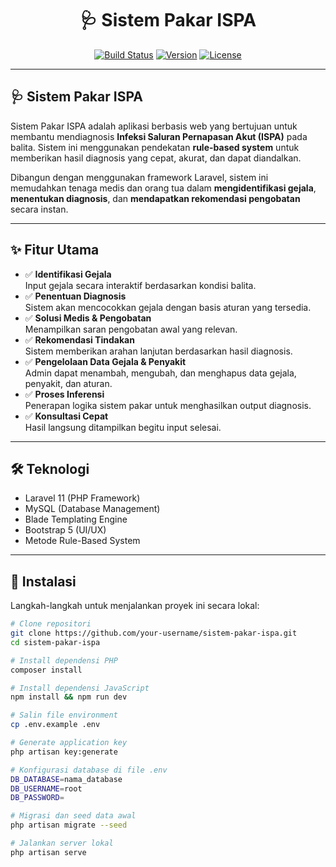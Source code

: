 <h1 align="center">🩺 Sistem Pakar ISPA</h1>
<p align="center">
  <a href="#"><img src="https://img.shields.io/badge/build-passing-brightgreen.svg" alt="Build Status"></a>
  <a href="#"><img src="https://img.shields.io/badge/version-1.0-blue.svg" alt="Version"></a>
  <a href="#"><img src="https://img.shields.io/badge/license-MIT-green.svg" alt="License"></a>
</p>

---

## 🩺 Sistem Pakar ISPA

Sistem Pakar ISPA adalah aplikasi berbasis web yang bertujuan untuk membantu mendiagnosis **Infeksi Saluran Pernapasan Akut (ISPA)** pada balita. Sistem ini menggunakan pendekatan **rule-based system** untuk memberikan hasil diagnosis yang cepat, akurat, dan dapat diandalkan.

Dibangun dengan menggunakan framework Laravel, sistem ini memudahkan tenaga medis dan orang tua dalam **mengidentifikasi gejala**, **menentukan diagnosis**, dan **mendapatkan rekomendasi pengobatan** secara instan.

---

## ✨ Fitur Utama

- ✅ **Identifikasi Gejala**  
  Input gejala secara interaktif berdasarkan kondisi balita.
- ✅ **Penentuan Diagnosis**  
  Sistem akan mencocokkan gejala dengan basis aturan yang tersedia.
- ✅ **Solusi Medis & Pengobatan**  
  Menampilkan saran pengobatan awal yang relevan.
- ✅ **Rekomendasi Tindakan**  
  Sistem memberikan arahan lanjutan berdasarkan hasil diagnosis.
- ✅ **Pengelolaan Data Gejala & Penyakit**  
  Admin dapat menambah, mengubah, dan menghapus data gejala, penyakit, dan aturan.
- ✅ **Proses Inferensi**  
  Penerapan logika sistem pakar untuk menghasilkan output diagnosis.
- ✅ **Konsultasi Cepat**  
  Hasil langsung ditampilkan begitu input selesai.

---

## 🛠️ Teknologi

- Laravel 11 (PHP Framework)
- MySQL (Database Management)
- Blade Templating Engine
- Bootstrap 5 (UI/UX)
- Metode Rule-Based System

---

## 🚀 Instalasi

Langkah-langkah untuk menjalankan proyek ini secara lokal:

```bash
# Clone repositori
git clone https://github.com/your-username/sistem-pakar-ispa.git
cd sistem-pakar-ispa

# Install dependensi PHP
composer install

# Install dependensi JavaScript
npm install && npm run dev

# Salin file environment
cp .env.example .env

# Generate application key
php artisan key:generate

# Konfigurasi database di file .env
DB_DATABASE=nama_database
DB_USERNAME=root
DB_PASSWORD=

# Migrasi dan seed data awal
php artisan migrate --seed

# Jalankan server lokal
php artisan serve
